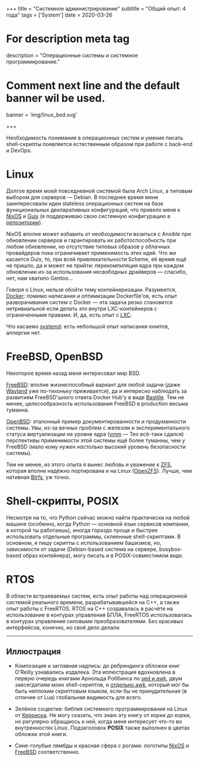 +++
title = "Системное администрирование"
subtitle = "Общий опыт: 4 года"
tags = ['System']
date = 2020-03-26

# For description meta tag
description = "Операционные системы и системное программирование."

# Comment next line and the default banner wil be used.
banner = 'img/linux_bsd.svg'

+++

Необходимость понимания в операционных систем и умения писать shell-скрипты появляется естественным образом при работе с back-end и DevOps.

# Linux

Долгое время моей повседневной системой была Arch Linux, а типовым выбором для серверов — Debian. В последнее время меня заинтересовали идеи stateless операционных систем на базе функциональных декларативных конфигураций, что привело меня к [NixOS](https://nixos.org/) и [Guix](https://guix.gnu.org/) (я поддерживаю свою системную конфигурацию в [репозитории](https://git.sr.ht/~alekfed/nix-config)).

NixOS вполне может избавить от необходимости возиться с Ansible при обновлении серверов и гарантировать их работоспособность при любом обновлении, но отсутствие типовых образов у облачных провайдеров пока ограничивает применимость этих идей. Что же касается Guix, то, при всей привлекательности Scheme, её время ещё не пришло, да и может не прийти: перекомпиляция ядра при каждом обновлении из-за использования несвободных драйверов — спасибо, нет, нам хватило Gentoo...

Говоря о Linux, нельзя обойти тему контейнеризации. Разумеется, [Docker](https://www.docker.com/): помимо написания и оптимизации Dockerfile'ов, есть опыт разворачивания систем с Docker — эта задача резко становится нетривиальной если делать это внутри LXC-контейнеров с ограниченными правами. И, да, есть опыт с [LXC](https://linuxcontainers.org/).

Что касаемо [systemd](https://systemd.io/): есть небольшой опыт написания юнитов, аллергии нет.

# FreeBSD, OpenBSD

Некоторое время назад меня интересовал мир BSD.

[FreeBSD](https://www.freebsd.org/): вполне жизнеспособный вариант для любой задачи (даже [Wayland](https://wayland.freedesktop.org/) уже по-тихоньку приживается), да и интересно наблюдать за развитием FreeBSD'шного ответа Docker Hub'у в виде [Bastille](https://bastillebsd.org/). Тем не менее, целесообразность использования FreeBSD в production весьма туманна.

[OpenBSD](https://www.openbsd.org/): эталонный пример документированности и продуманности системы. Увы, из-за вечных проблем с железом и экспериментального статуса виртуализации на уровне ядра ([vmm](http://man.openbsd.org/vmm.4) — Тео всё-таки сдался) перспективы применимости этой системы ещё более туманны, чем у FreeBSD (мало кому нужен *настолько* высокий уровень безопасности системы).

Тем не менее, из этого опыта я вынес любовь и уважение к [ZFS](https://en.wikipedia.org/wiki/ZFS), которая вполне надёжно портирована и на Linux ([OpenZFS](https://openzfs.org/wiki/Main_Page)). Лучше, чем нативная [Btrfs](https://btrfs.wiki.kernel.org/index.php/Main_Page), уж точно.

# Shell-скрипты, POSIX

Несмотря на то, что Python сейчас можно найти практически на любой машине (особенно, когда Python — основной язык сервисов компании, в которой ты работаешь), иногда гораздо проще и быстрее использовать отдельные программы, склеенные shell-скриптами. В основном, я пишу скрипты с использованием башизмов, но, зависимости от задачи (Debian-based система на сервере, busybox-based образ контейнера), могу писать и в POSIX-совместимом виде.

# RTOS

В области встраеваемых систем, есть опыт работы над операционной системой реального времени, разрабатывавшейся на C++, а также опыт работы с FreeRTOS. RTOS на C++ создавалась в расчёте на использование в контурах управления БПЛА, FreeRTOS использовалась в контурах управления силовыми преобразователями. Без красивых интерфейсов, конечно, но своё дело делали.

___
## Иллюстрация

- Композиция и заглавная надпись: до ребрендинга обложки книг O'Reilly узнавались издалека. Эта иллюстрация вдохновлена в первую очередь книгами Арнольда Роббинса по [sed и awk](https://www.amazon.com/sed-awk-Dale-Dougherty/dp/1565922255/), двум завсегдатаям моих shell-скриптов, и [отдельно awk](https://www.amazon.com/Effective-awk-Programming-Universal-Processing/dp/1491904615/), который мог бы быть неплохим скриптовым языком, если бы не принудительная (в отличие от Lua) глобальная видимость для всего.

- Зелёное соцветие: библия системного программирования на Linux от [Керриска](https://www.amazon.com/Linux-Programming-Interface-System-Handbook/dp/1593272200/). Не могу сказать, что знаю эту книгу от корки до корки, но регулярно обращаюсь к ней, когда меня интересует что-то во внутренностях Linux. Подзаголовок **POSIX** также выполнен в цветах обложки этой книги.

- Сине-голубые лямбды и красная сфера с рогами: логотипы [NixOS](https://nixos.org/) и [FreeBSD](https://www.freebsd.org/) соответственно.
